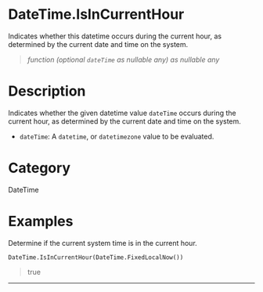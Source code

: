 ﻿# DateTime.IsInCurrentHour
Indicates whether this datetime occurs during the current hour, as determined by the current date and time on the system.
> _function (optional <code>dateTime</code> as nullable any) as nullable any_
# Description 
Indicates whether the given datetime value <code>dateTime</code> occurs during the current hour, as determined by the current date and time on the system.
      <ul>
      <li><code>dateTime</code>: A <code>datetime</code>, or <code>datetimezone</code> value to be evaluated.</li>
      </ul>

# Category 
DateTime
# Examples 
Determine if the current system time is in the current hour.
```
DateTime.IsInCurrentHour(DateTime.FixedLocalNow())
```
> true
***
